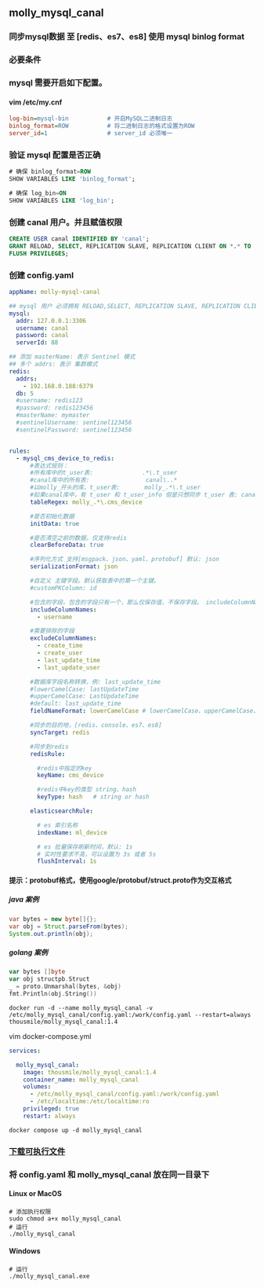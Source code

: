 ## molly_mysql_canal

### 同步mysql数据 至 [redis、es7、es8] 使用 mysql binlog format

### 必要条件

### mysql 需要开启如下配置。
#### vim /etc/my.cnf
```ini
log-bin=mysql-bin           # 开启MySQL二进制日志
binlog_format=ROW           # 将二进制日志的格式设置为ROW
server_id=1                 # server_id 必须唯一
```

### 验证 mysql 配置是否正确
```sql
# 确保 binlog_format=ROW
SHOW VARIABLES LIKE 'binlog_format';

# 确保 log_bin=ON
SHOW VARIABLES LIKE 'log_bin';
```

### 创建 canal 用户。并且赋值权限
```sql
CREATE USER canal IDENTIFIED BY 'canal';
GRANT RELOAD, SELECT, REPLICATION SLAVE, REPLICATION CLIENT ON *.* TO 'canal'@'%';
FLUSH PRIVILEGES;
```

### 创建 config.yaml 
```yaml
appName: molly-mysql-canal

## mysql 用户 必须拥有 RELOAD,SELECT, REPLICATION SLAVE, REPLICATION CLIENT 的权限。缺一不可
mysql:
  addr: 127.0.0.1:3306
  username: canal
  password: canal
  serverId: 88

## 添加 masterName: 表示 Sentinel 模式
## 多个 addrs: 表示 集群模式
redis:
  addrs:
    - 192.168.0.188:6379
  db: 5
  #username: redis123
  #password: redis123456
  #masterName: mymaster
  #sentinelUsername: sentinel123456
  #sentinelPassword: sentinel123456


rules:
  - mysql_cms_device_to_redis:
      #表达式规则： 
      #所有库中的t_user表:              .*\.t_user
      #canal库中的所有表:                canal\..*
      #以molly_开头的库，t_user表:       molly_.*\.t_user
      #如果canal库中，有 t_user 和 t_user_info 但是只想同步 t_user 表: canal.t_user\b
      tableRegex: molly_.*\.cms_device

      #是否初始化数据
      initData: true

      #是否清空之前的数据，仅支持redis
      clearBeforeData: true

      #序列化方式 支持[msgpack、json、yaml、protobuf] 默认: json
      serializationFormat: json

      #自定义 主键字段。默认获取表中的第一个主键。
      #customPKColumn: id

      #包含的字段，包含的字段只有一个，那么仅保存值，不保存字段。 includeColumnNames 和 excludeColumnNames 尽量不要同时添加。
      includeColumnNames:
        - username

      #需要排除的字段
      excludeColumnNames:
        - create_time
        - create_user
        - last_update_time
        - last_update_user

      #数据库字段名称转换，例: last_update_time
      #lowerCamelCase: lastUpdateTime
      #upperCamelCase: LastUpdateTime
      #default: last_update_time
      fieldNameFormat: lowerCamelCase # lowerCamelCase、upperCamelCase、default

      #同步的目的地，[redis、console、es7、es8]
      syncTarget: redis

      #同步到redis
      redisRule:

        #redis中指定的key
        keyName: cms_device

        #redis中key的类型 string、hash
        keyType: hash   # string or hash

      elasticsearchRule:

        # es 索引名称
        indexName: ml_device

        # es 批量保存刷新时间，默认: 1s 
        # 实时性要求不高，可以设置为 3s 或者 5s
        flushInterval: 1s

```

#### 提示：protobuf格式，使用google/protobuf/struct.proto作为交互格式
##### java 案例
```java
var bytes = new byte[]{};
var obj = Struct.parseFrom(bytes);
System.out.println(obj);
```

##### golang 案例
```go
var bytes []byte
var obj structpb.Struct
_ = proto.Unmarshal(bytes, &obj)
fmt.Println(obj.String())
```

```shell
docker run -d --name molly_mysql_canal -v /etc/molly_mysql_canal/config.yaml:/work/config.yaml --restart=always thousmile/molly_mysql_canal:1.4
```

vim docker-compose.yml

```yaml
services:

  molly_mysql_canal:
    image: thousmile/molly_mysql_canal:1.4
    container_name: molly_mysql_canal
    volumes:
      - /etc/molly_mysql_canal/config.yaml:/work/config.yaml
      - /etc/localtime:/etc/localtime:ro
    privileged: true
    restart: always

```

```shell
docker compose up -d molly_mysql_canal
```

### [下载可执行文件](https://github.com/thousmile/molly_mysql_canal/releases)
### 将 config.yaml 和 molly_mysql_canal 放在同一目录下

#### Linux or MacOS
```shell
# 添加执行权限
sudo chmod a+x molly_mysql_canal
# 运行
./molly_mysql_canal 
```

#### Windows
```shell
# 运行
./molly_mysql_canal.exe
```
